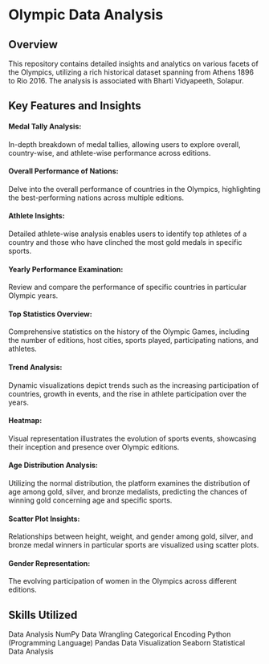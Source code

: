 # Olympic Data Analysis

## Overview
This repository contains detailed insights and analytics on various facets of the Olympics, utilizing a rich historical dataset spanning from Athens 1896 to Rio 2016. The analysis is associated with Bharti Vidyapeeth, Solapur.

## Key Features and Insights

#### Medal Tally Analysis:
In-depth breakdown of medal tallies, allowing users to explore overall, country-wise, and athlete-wise performance across editions.

#### Overall Performance of Nations:
Delve into the overall performance of countries in the Olympics, highlighting the best-performing nations across multiple editions.

#### Athlete Insights:
Detailed athlete-wise analysis enables users to identify top athletes of a country and those who have clinched the most gold medals in specific sports.

#### Yearly Performance Examination:
Review and compare the performance of specific countries in particular Olympic years.

#### Top Statistics Overview:
Comprehensive statistics on the history of the Olympic Games, including the number of editions, host cities, sports played, participating nations, and athletes.

#### Trend Analysis:
Dynamic visualizations depict trends such as the increasing participation of countries, growth in events, and the rise in athlete participation over the years.

#### Heatmap:
Visual representation illustrates the evolution of sports events, showcasing their inception and presence over Olympic editions.

#### Age Distribution Analysis:
Utilizing the normal distribution, the platform examines the distribution of age among gold, silver, and bronze medalists, predicting the chances of winning gold concerning age and specific sports.

#### Scatter Plot Insights:
Relationships between height, weight, and gender among gold, silver, and bronze medal winners in particular sports are visualized using scatter plots.

#### Gender Representation:
The evolving participation of women in the Olympics across different editions.

## Skills Utilized
Data Analysis
NumPy
Data Wrangling
Categorical Encoding
Python (Programming Language)
Pandas
Data Visualization
Seaborn
Statistical Data Analysis
